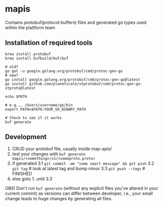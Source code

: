 # mapis

Contains protobuf(protocol buffers) files and generated go types used within the plattform team

## Installation of required tools

```terminal
brew install protobuf
brew install bufbuild/buf/buf

# old?
go get -u google.golang.org/protobuf/cmd/protoc-gen-go
# new?
go install google.golang.org/protobuf/cmd/protoc-gen-go@latest
go install github.com/planetscale/vtprotobuf/cmd/protoc-gen-go-vtproto@latest

echo $PATH

# e.g.,, /Users/username/go/bin
export PATH=$PATH:YOUR_GO_BINARY_PATH 

# Check to see if it works
buf generate
```

## Development

1. CRUD your protobuf file, usually inside map-apis/<something>
2. test your changes with `buf generate mapis/<something>/v1/<someproto.proto>`
3. if generated
    3.1 `git commit -am "some smart message" && git push`
    3.2 `git tag` # look at latest tag and bump minor
    3.3 `git push --tags` # FINISHED
4. else goto 1. until 3.3 

OBS! Don't run `buf generate` (without any explicit files you've altered in your current commit) as versions can differ between developer, i.e., your small change leads to huge changes by generating all files.
